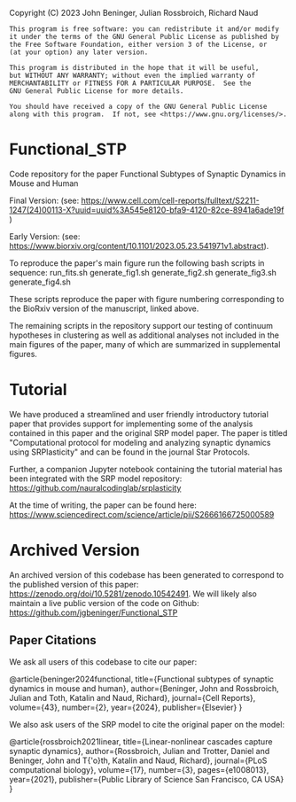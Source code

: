 Copyright (C) 2023 John Beninger, Julian Rossbroich, Richard Naud

    This program is free software: you can redistribute it and/or modify
    it under the terms of the GNU General Public License as published by
    the Free Software Foundation, either version 3 of the License, or
    (at your option) any later version.

    This program is distributed in the hope that it will be useful,
    but WITHOUT ANY WARRANTY; without even the implied warranty of
    MERCHANTABILITY or FITNESS FOR A PARTICULAR PURPOSE.  See the
    GNU General Public License for more details.

    You should have received a copy of the GNU General Public License
    along with this program.  If not, see <https://www.gnu.org/licenses/>.


# Functional_STP
Code repository for the paper Functional Subtypes of Synaptic Dynamics in Mouse and Human

Final Version:
(see: https://www.cell.com/cell-reports/fulltext/S2211-1247(24)00113-X?uuid=uuid%3A545e8120-bfa9-4120-82ce-8941a6ade19f )

Early Version:
(see: https://www.biorxiv.org/content/10.1101/2023.05.23.541971v1.abstract).

To reproduce the paper's main figure run the following bash scripts in sequence:
run_fits.sh
generate_fig1.sh
generate_fig2.sh
generate_fig3.sh
generate_fig4.sh

These scripts reproduce the paper with figure numbering corresponding to the BioRxiv version of the manuscript, linked above.  

The remaining scripts in the repository support our testing of continuum hypotheses in clustering as well as additional analyses not included in the main figures of the paper, many of which are summarized in supplemental figures.

# Tutorial
We have produced a streamlined and user friendly introductory tutorial paper that provides support for implementing some of the analysis contained in this paper and the original SRP model paper. The paper is titled "Computational protocol for modeling and analyzing synaptic dynamics using SRPlasticity" and can be found in the journal Star Protocols.

Further, a companion Jupyter notebook containing the tutorial material has been integrated with the SRP model repository: https://github.com/nauralcodinglab/srplasticity 

At the time of writing, the paper can be found here: https://www.sciencedirect.com/science/article/pii/S2666166725000589

# Archived Version
An archived version of this codebase has been generated to correspond to the published version of this paper: https://zenodo.org/doi/10.5281/zenodo.10542491. We will likely also maintain a live public version of the code on Github: https://github.com/jgbeninger/Functional_STP 

## Paper Citations
We ask all users of this codebase to cite our paper: 

@article{beninger2024functional,
  title={Functional subtypes of synaptic dynamics in mouse and human},
  author={Beninger, John and Rossbroich, Julian and Toth, Katalin and Naud, Richard},
  journal={Cell Reports},
  volume={43},
  number={2},
  year={2024},
  publisher={Elsevier}
}


We also ask users of the SRP model to cite the original paper on the model:

@article{rossbroich2021linear,
  title={Linear-nonlinear cascades capture synaptic dynamics},
  author={Rossbroich, Julian and Trotter, Daniel and Beninger, John and T{\'o}th, Katalin and Naud, Richard},
  journal={PLoS computational biology},
  volume={17},
  number={3},
  pages={e1008013},
  year={2021},
  publisher={Public Library of Science San Francisco, CA USA}
}
